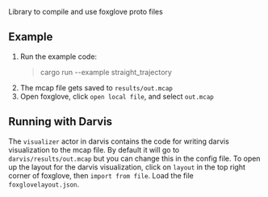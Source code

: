 Library to compile and use foxglove proto files

## Example 
1. Run the example code:
    > cargo run --example straight_trajectory 
2. The mcap file gets saved to `results/out.mcap`
3. Open foxglove, click `open local file`, and select `out.mcap`

## Running with Darvis
The `visualizer` actor in darvis contains the code for writing darvis visualization to the mcap file. By default it will go to `darvis/results/out.mcap` but you can change this in the config file.
To open up the layout for the darvis visualization, click on `layout` in the top right corner of foxglove, then `import from file`. Load the file `foxglovelayout.json`.
